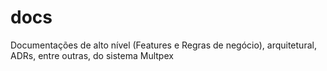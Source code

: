 # docs
Documentações de alto nível (Features e Regras de negócio), arquitetural, ADRs, entre outras, do  sistema Multpex
